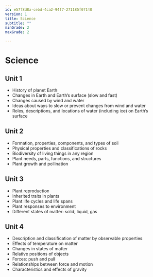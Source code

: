 ```yaml
---
id: e57f8d8a-cebd-4ca2-94f7-271185f07148
version: 1
title: Science
subtitle: ""
minGrade: 2
maxGrade: 2

---
```

# Science


## Unit 1
* History of planet Earth
* Changes in Earth and Earth’s surface (slow and fast)
* Changes caused by wind and water
* Ideas about ways to slow or prevent changes from wind and water
* Roles, descriptions, and locations of water (including ice) on Earth’s surface

## Unit 2
* Formation, properties, components, and types of soil
* Physical properties and classifications of rocks
* Biodiversity of living things in any region
* Plant needs, parts, functions, and structures
* Plant growth and pollination

## Unit 3
* Plant reproduction
* Inherited traits in plants
* Plant life cycles and life spans
* Plant responses to environment
* Different states of matter: solid, liquid, gas

## Unit 4
* Description and classification of matter by observable properties
* Effects of temperature on matter
* Changes in states of matter
* Relative positions of objects
* Forces: push and pull
* Relationships between force and motion
* Characteristics and effects of gravity